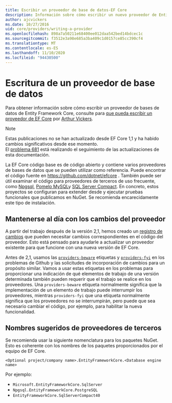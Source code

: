 ```yaml
---
title: Escribir un proveedor de base de datos-EF Core
description: Información sobre cómo escribir un nuevo proveedor de Entity Framework Core
author: ajcvickers
ms.date: 10/27/2016
uid: core/providers/writing-a-provider
ms.openlocfilehash: 898a7a50211e68400ee012daa542bed14bdcec1c
ms.sourcegitcommit: f3512e3a98e685a3ba409c1d0157ce85cc390cf4
ms.translationtype: MT
ms.contentlocale: es-ES
ms.lasthandoff: 11/10/2020
ms.locfileid: "94430500"
---
```

# <a name="writing-a-database-provider"></a>Escritura de un proveedor de base de datos

Para obtener información sobre cómo escribir un proveedor de bases de datos de Entity Framework Core, consulte para [que pueda escribir un proveedor de EF Core](https://blog.oneunicorn.com/2016/11/11/so-you-want-to-write-an-ef-core-provider/) por [Arthur Vickers](https://github.com/ajcvickers).

> [!NOTE]
> Estas publicaciones no se han actualizado desde EF Core 1,1 y ha habido cambios significativos desde ese momento.  
El [problema 681](https://github.com/dotnet/EntityFramework.Docs/issues/681) está realizando el seguimiento de las actualizaciones de esta documentación.

La EF Core código base es de código abierto y contiene varios proveedores de bases de datos que se pueden utilizar como referencia. Puede encontrar el código fuente en <https://github.com/dotnet/efcore> . También puede ser útil examinar el código para proveedores de terceros de uso frecuente, como [Npgsql](https://github.com/npgsql/Npgsql.EntityFrameworkCore.PostgreSQL), [Pomelo MySQL](https://github.com/PomeloFoundation/Pomelo.EntityFrameworkCore.MySql)y [SQL Server Compact](https://github.com/ErikEJ/EntityFramework.SqlServerCompact). En concreto, estos proyectos se configuran para extender desde y ejecutar pruebas funcionales que publicamos en NuGet. Se recomienda encarecidamente este tipo de instalación.

## <a name="keeping-up-to-date-with-provider-changes"></a>Mantenerse al día con los cambios del proveedor

A partir del trabajo después de la versión 2,1, hemos creado un [registro de cambios](xref:core/providers/provider-log) que pueden necesitar cambios correspondientes en el código del proveedor. Esto está pensado para ayudarle a actualizar un proveedor existente para que funcione con una nueva versión de EF Core.

Antes de 2,1, usamos las [`providers-beware`](https://github.com/dotnet/efcore/labels/providers-beware) etiquetas y [`providers-fyi`](https://github.com/dotnet/efcore/labels/providers-fyi) en los problemas de Github y las solicitudes de incorporación de cambios para un propósito similar. Vamos a usar estas etiquetas en los problemas para proporcionar una indicación de qué elementos de trabajo de una versión determinada también pueden requerir que el trabajo se realice en los proveedores. Una `providers-beware` etiqueta normalmente significa que la implementación de un elemento de trabajo puede interrumpir los proveedores, mientras `providers-fyi` que una etiqueta normalmente significa que los proveedores no se interrumpirán, pero puede que sea necesario cambiar el código, por ejemplo, para habilitar la nueva funcionalidad.

## <a name="suggested-naming-of-third-party-providers"></a>Nombres sugeridos de proveedores de terceros

Se recomienda usar la siguiente nomenclatura para los paquetes NuGet. Esto es coherente con los nombres de los paquetes proporcionados por el equipo de EF Core.

`<Optional project/company name>.EntityFrameworkCore.<Database engine name>`

Por ejemplo:

* `Microsoft.EntityFrameworkCore.SqlServer`
* `Npgsql.EntityFrameworkCore.PostgreSQL`
* `EntityFrameworkCore.SqlServerCompact40`
